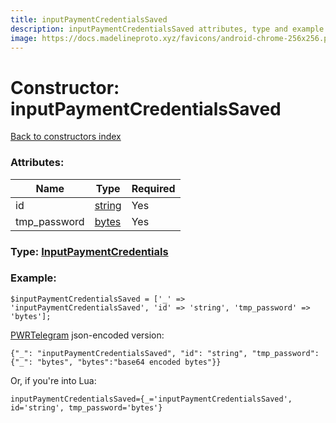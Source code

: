 ```yaml
---
title: inputPaymentCredentialsSaved
description: inputPaymentCredentialsSaved attributes, type and example
image: https://docs.madelineproto.xyz/favicons/android-chrome-256x256.png
---
```

# Constructor: inputPaymentCredentialsSaved  
[Back to constructors index](index.md)



### Attributes:

| Name     |    Type       | Required |
|----------|---------------|----------|
|id|[string](../types/string.md) | Yes|
|tmp\_password|[bytes](../types/bytes.md) | Yes|



### Type: [InputPaymentCredentials](../types/InputPaymentCredentials.md)


### Example:

```
$inputPaymentCredentialsSaved = ['_' => 'inputPaymentCredentialsSaved', 'id' => 'string', 'tmp_password' => 'bytes'];
```  

[PWRTelegram](https://pwrtelegram.xyz) json-encoded version:

```
{"_": "inputPaymentCredentialsSaved", "id": "string", "tmp_password": {"_": "bytes", "bytes":"base64 encoded bytes"}}
```


Or, if you're into Lua:  


```
inputPaymentCredentialsSaved={_='inputPaymentCredentialsSaved', id='string', tmp_password='bytes'}

```


